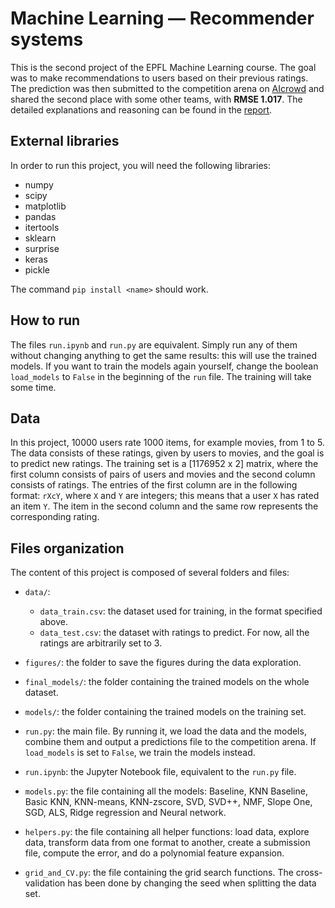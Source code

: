 # Machine Learning — Recommender systems

This is the second project of the EPFL Machine Learning course. The goal was to make recommendations to users based on their previous ratings. The prediction was then submitted to the competition arena on [AIcrowd](https://www.aicrowd.com/challenges/epfl-ml-recommender-system-2019/leaderboards) and shared the second place with some other teams, with **RMSE 1.017**. 
The detailed explanations and reasoning can be found in the [report](https://github.com/helle-weiss/ML_project2/blob/master/report_nessler.pdf). 

## External libraries

In order to run this project, you will need the following libraries:

- numpy
- scipy
- matplotlib
- pandas
- itertools
- sklearn
- surprise
- keras
- pickle

The command `pip install <name>` should work.

## How to run

The files `run.ipynb` and `run.py` are equivalent. Simply run any of them without changing anything to get the same results: this will use the trained models. If you want to train the models again yourself, change the boolean `load_models` to `False` in the beginning of the `run` file. The training will take some time.

## Data

In this project, 10000 users rate 1000 items, for example movies, from 1 to 5. The data consists of these ratings, given by users to movies, and the goal is to predict new ratings. 
The training set is a [1176952 x 2] matrix, where the first column consists of pairs of users and movies and the second column consists of ratings. The entries of the first column are in the following format: `rXcY`, where `X` and `Y` are integers; this means that a user `X` has rated an item `Y`. The item in the second column and the same row represents the corresponding rating.

## Files organization

The content of this project is composed of several folders and files:

   - `data/`:
      - `data_train.csv`: the dataset used for training, in the format specified above.
      - `data_test.csv`: the dataset with ratings to predict. For now, all the ratings are arbitrarily set to 3.
      
   - `figures/`: the folder to save the figures during the data exploration.
   
   - `final_models/`: the folder containing the trained models on the whole dataset.
   
   - `models/`: the folder containing the trained models on the training set.

   - `run.py`: the main file. By running it, we load the data and the models, combine them and output a predictions file to the competition arena. If `load_models` is set to `False`, we train the models instead.
   
   - `run.ipynb`: the Jupyter Notebook file, equivalent to the `run.py` file.
   
   - `models.py`: the file containing all the models: Baseline, KNN Baseline, Basic KNN, KNN-means, KNN-zscore, SVD, SVD++, NMF, Slope One, SGD, ALS, Ridge regression and Neural network.
   
   - `helpers.py`: the file containing all helper functions: load data, explore data, transform data from one format to another, create a submission file, compute the error, and do a polynomial feature expansion.
   
   - `grid_and_CV.py`: the file containing the grid search functions. The cross-validation has been done by changing the seed when splitting the data set.
